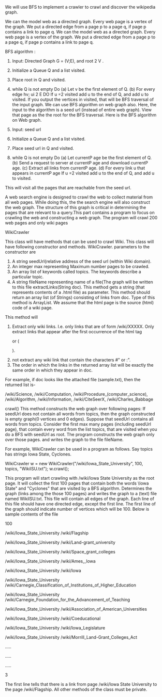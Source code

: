 We will use BFS to implement a crawler to crawl and discover the wikipedia graph.

We can the model web as a directed graph. Every web page is a vertex of the graph. We put a directed edge from a page p to a page q, if
page p contains a link to page q. We can the model web as a directed graph. Every web page is a vertex of the graph. We put a directed edge
from a page p to a page q, if page p contains a link to page q.

BFS algorithm : 

1. Input: Directed Graph G = (V;E), and root 2 V .
2. Initialize a Queue Q and a list visited.
3. Place root in Q and visited.
4. while Q is not empty Do
(a) Let v be the first element of Q.
(b) For every edge hv; ui 2 E DO
      If u =2 visited add u to the end of Q, and add u to visited.
If you output the vertices in visited, that will be BFS traversal of the input graph. We can use BFS algorithm on web graph also. Here,
the input to the algorithm is a seed url (instead of entire web graph). View that page as the the root for the BFS traversal. 
Here is the BFS algorithm on Web graph.

1. Input: seed url
2. Initialize a Queue Q and a list visited.
3. Place seed url in Q and visited.
4. while Q is not empty Do
(a) Let currentP age be the first element of Q.
(b) Send a request to server at currentP age and download currentP age.
(c) Extract all links from currentP age.
(d) For every link u that appears in currentP age
      If u =2 visited add u to the end of Q, and add u to visited.

This will visit all the pages that are reachable from the seed url.

A web search engine is designed to crawl the web to collect material from all web pages. While doing this, the the search engine will also construct the web graph. The structure of this graph is critical in determining the pages that are relevant to a query.This part contains a program to focus on crawling the web and constructing a web graph. The program will crawl 200 web pages and only wiki pages

WikiCrawler

This class will have methods that can be used to crawl Wiki. This class will have following constructor and methods.
WikiCrawler.  parameters to the constructor are

1. A string seedUrl{relative address of the seed url (within Wiki domain).
2. An integer max representing Maximum number pages to be crawled.
3. An array list of keywords called topics. The keywords describe a particular topic.
4. A string fileName representing name of a file{The graph will be written to this file extractLinks(String doc). This method gets a string (that represents contents of a .html file) as parameter. This method should return an array list (of Strings) consisting of links from doc. Type of this method is ArrayList<String>. We assume that the html page is  the source (html) code of a wiki page.

This method will

1. Extract only wiki links. I.e. only links that are of form /wiki/XXXXX.
Only extract links that appear after the first occurrence of the html tag <p> or (<P>).
2. not extract any wiki link that contain the characters \#" or \:".
3. The order in which the links in the returned array list will be exactly the same order in which they appear in doc.

For example, if doc looks like the attached file (sample.txt), then the returned list is-

/wiki/Science, /wiki/Computation, /wiki/Procedure_(computer_science),
/wiki/Algorithm, /wiki/Information, /wiki/CiteSeerX, /wiki/Charles_Babbage

crawl() This method constructs the web graph over following pages: If seedUrl does not contain all words from topics, then the graph
constructed is empty graph(0 vertices and 0 edges). Suppose that seedUrl contains all words from topics. Consider the first max many
pages (including seedUrl page), that contain every word from the list topics, that are visited when you do a BFS with seedUrl as root.
The program constructs the web graph only over those pages. and writes the graph to the file fileName.

For example, WikiCrawler can be used in a program as follows. Say topics has strings Iowa State, Cyclones.

WikiCrawler w = new WikiCrawler("/wiki/Iowa_State_University", 100, topics, "WikiISU.txt");
w.crawl();

This program will start crawling with /wiki/Iowa State University as the root page. It will collect the first 100 pages that contain
both the words \Iowa State" and "Cyclones" that are visited by a BFS algorithm. Determines the graph (links among the those 100 pages)
and writes the graph to a (text) file named WikiISU.txt. This file will contain all edges of the graph. Each line of this file should
have one directed edge, except the first line. The first line of the graph should indicate number of vertices which will be 100. Below 
is sample contents of the file

100

/wiki/Iowa_State_University /wiki/Flagship

/wiki/Iowa_State_University /wiki/Land-grant_university

/wiki/Iowa_State_University /wiki/Space_grant_colleges

/wiki/Iowa_State_University /wiki/Ames,_Iowa

/wiki/Iowa_State_University /wiki/Iowa

/wiki/Iowa_State_University /wiki/Carnegie_Classification_of_Institutions_of_Higher_Education

/wiki/Iowa_State_University /wiki/Carnegie_Foundation_for_the_Advancement_of_Teaching

/wiki/Iowa_State_University /wiki/Association_of_American_Universities

/wiki/Iowa_State_University /wiki/Coeducational

/wiki/Iowa_State_University /wiki/Iowa_Legislature

/wiki/Iowa_State_University /wiki/Morrill_Land-Grant_Colleges_Act

.....

.....

.....

3


The first line tells that there is a link from page /wiki/Iowa State University to the page /wiki/Flagship. All other methods of the
class must be private.

